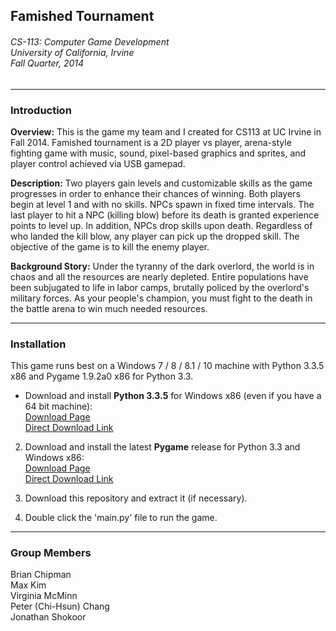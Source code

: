 ## Famished Tournament
<h6>
CS-113: Computer Game Development<br>
University of California, Irvine<br>
Fall Quarter, 2014
</h6>

* * *

### Introduction

**Overview:** This is the game my team and I created for CS113 at UC Irvine in Fall 2014.  Famished tournament is a 2D player vs player, arena-style fighting game with music, sound, pixel-based graphics and sprites, and player control achieved via USB gamepad.

**Description:** Two players gain levels and customizable skills as the game progresses in order to enhance their chances of winning. Both players begin at level 1 and with no skills. NPCs spawn in fixed time intervals. The last player to hit a NPC (killing blow) before its death is granted experience points to level up. In addition, NPCs drop skills upon death. Regardless of who landed the kill blow, any player can pick up the dropped skill. The objective of the game is to kill the enemy player.

**Background Story:** Under the tyranny of the dark overlord, the world is in chaos and all the resources are nearly depleted.  Entire populations have been subjugated to life in labor camps, brutally policed by the overlord's military forces.  As your people's champion, you must fight to the death in the battle arena to win much needed resources.

* * *

### Installation

This game runs best on a Windows 7 / 8 / 8.1 / 10 machine with Python 3.3.5 x86 and Pygame 1.9.2a0 x86 for Python 3.3.

* Download and install **Python 3.3.5** for Windows x86 (even if you have a 64 bit machine): <br>
    [Download Page][1] <br>
    [Direct Download Link][2]

2. Download and install the latest **Pygame** release for Python 3.3 and Windows x86: <br>
    [Download Page][3] <br>
    [Direct Download Link][4]

3. Download this repository and extract it (if necessary).

4. Double click the 'main.py' file to run the game.

* * *

### Group Members
Brian Chipman<br>
Max Kim<br>
Virginia McMinn<br>
Peter (Chi-Hsun) Chang<br>
Jonathan Shokoor

[1]: https://www.python.org/downloads/release/python-335/
[2]: http://www.python.org/ftp/python/3.3.5/python-3.3.5.msi
[3]: https://bitbucket.org/pygame/pygame/downloads
[4]: https://bitbucket.org/pygame/pygame/downloads/pygame-1.9.2a0-hg_56e0eadfc267.win32-py3.3.msi
